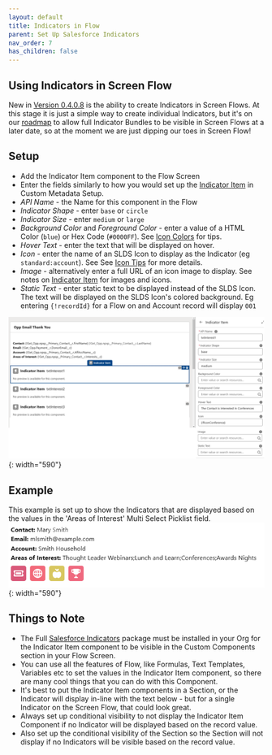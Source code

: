 ```yaml
---
layout: default
title: Indicators in Flow
parent: Set Up Salesforce Indicators
nav_order: 7
has_children: false
---
```


## Using Indicators in Screen Flow

New in [Version 0.4.0.8](../release-notes/index.md) is the ability to create Indicators in Screen Flows. At this stage it is just a simple way to create individual Indicators, but it's on our [roadmap](https://github.com/SFDO-Community/Salesforce-Indicators/issues/99) to allow full Indicator Bundles to be visible in Screen Flows at a later date, so at the moment we are just dipping our toes in Screen Flow!

## Setup

* Add the Indicator Item component to the Flow Screen
* Enter the fields similarly to how you would set up the [Indicator Item](../setup-salesforce-indicators/indicator-item/index.md) in Custom Metadata Setup. 
* *API Name* - the Name for this component in the Flow
* *Indicator Shape* - enter `base` or `circle`
* *Indicator Size* - enter `medium` or `large`
* *Background Color* and *Foreground Color* - enter a value of a HTML Color (`blue`) or Hex Code (`#0000FF`). See [Icon Colors](../setup-salesforce-indicators/indicator-item/icon-colors.md) for tips.
* *Hover Text* - enter the text that will be displayed on hover. 
* *Icon* - enter the name of an SLDS Icon to display as the Indicator (eg `standard:account`). See See [Icon Tips](../setup-salesforce-indicators/indicator-item/icon-tips.md) for more details.
* *Image* - alternatively enter a full URL of an icon image to display. See notes on [Indicator Item](../setup-salesforce-indicators/indicator-item/index.md) for images and icons.
* *Static Text* - enter static text to be displayed instead of the SLDS Icon. The text will be displayed on the SLDS Icon's colored background. Eg entering `{!recordId}` for a Flow on and Account record will display `001`

![Indicator Item Flow Setup](../images/setup/FlowSetupIndicatorItem.png){: width="590"}


## Example

This example is set up to show the Indicators that are displayed based on the values in the 'Areas of Interest' Multi Select Picklist field. 
![Example Indicator Items in Flow](../images/setup/FlowScreen.png){: width="590"}

## Things to Note

* The Full [Salesforce Indicators](../install-salesforce-indicators/index.md) package must be installed in your Org for the Indicator Item component to be visible in the Custom Components section in your Flow Screen. 
* You can use all the features of Flow, like Formulas, Text Templates, Variables etc to set the values in the Indicator Item component, so there are many cool things that you can do with this Component. 
* It's best to put the Indicator Item components in a Section, or the Indicator will display in-line with the text below - but for a single Indicator on the Screen Flow, that could look great. 
* Always set up conditional visibility to not display the Indicator Item Component if no Indicator will be displayed based on the record value. 
* Also set up the conditional visibility of the Section so the Section will not display if no Indicators will be visible based on the record value. 